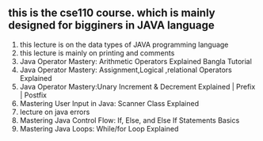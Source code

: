 

## this is the cse110 course. which is mainly designed for bigginers in JAVA language

1. this lecture is on the data types of JAVA programming language
2. this lecture is mainly on printing and comments
3. Java Operator Mastery: Arithmetic Operators Explained Bangla Tutorial
4. Java Operator Mastery: Assignment,Logical ,relational Operators Explained
5. Java Operator Mastery:Unary Increment & Decrement Explained | Prefix | Postfix
6. Mastering User Input in Java: Scanner Class Explained
7. lecture on java errors
8. Mastering Java Control Flow: If, Else, and Else If Statements Basics
9. Mastering Java Loops: While/for Loop Explained


